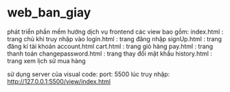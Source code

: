 # web_ban_giay
phát triển phần mềm hướng dịch vụ
frontend
các view bao gồm: 
index.html : trang chủ khi truy nhập vào
login.html : trang đăng nhập
signUp.html : trang đăng kí tài khoản
account.html
cart.html : trang giỏ hàng
pay.html : trang thanh toán
changepassword.html : trang thay đổi mật khẩu
history.html : trang xem lịch sử mua hàng

sử dụng server của visual code: port: 5500
lúc truy nhập: http://127.0.0.1:5500/view/index.html
